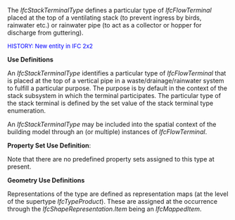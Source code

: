 The _IfcStackTerminalType_ defines a particular type of _IfcFlowTerminal_ placed at the top of a ventilating stack (to prevent ingress by birds, rainwater etc.) or rainwater pipe (to act as a collector or hopper for discharge from guttering).

> <font color="#0000ff" size="-1">
HISTORY: New entity in IFC 2x2</font>
> 


****Use Definitions****

An _IfcStackTerminalType_ identifies a particular type of _IfcFlowTerminal_ that is placed at the top of a vertical pipe in a waste/drainage/rainwater system to fulfill a particular purpose. The purpose is by default in the context of the stack subsystem in which the terminal participates. The particular type of the stack terminal is defined by the set value of the stack terminal type enumeration.

An _IfcStackTerminalType_ may be included into the spatial context of the building model through an (or multiple) instances of _IfcFlowTerminal_.

****Property Set Use Definition****:

Note that there are no predefined property sets assigned to this type at present.

****Geometry Use Definitions****

Representations of the type are defined as representation maps (at the level of the supertype _IfcTypeProduct_). These are assigned at the occurrence through the _IfcShapeRepresentation.Item_ being an _IfcMappedItem_.